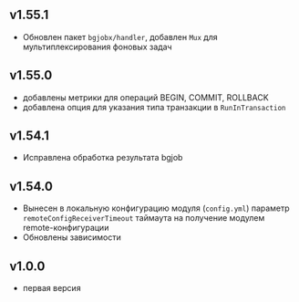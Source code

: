 ## v1.55.1
* Обновлен пакет `bgjobx/handler`, добавлен `Mux` для мультиплексирования фоновых задач
## v1.55.0
* добавлены метрики для операций BEGIN, COMMIT, ROLLBACK
* добавлена опция для указания типа транзакции в `RunInTransaction`
## v1.54.1
* Исправлена обработка результата bgjob
## v1.54.0
* Вынесен в локальную конфигурацию модуля (`config.yml`) параметр `remoteConfigReceiverTimeout` таймаута 
на получение модулем remote-конфигурации
* Обновлены зависимости
## v1.0.0
* первая версия